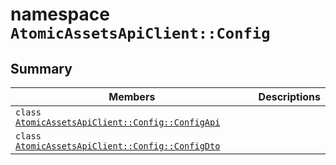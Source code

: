 # namespace `AtomicAssetsApiClient::Config` 

## Summary

 Members                        | Descriptions                                
--------------------------------|---------------------------------------------
`class `[`AtomicAssetsApiClient::Config::ConfigApi`](.github/workflows/documentation/md/AtomicAssetsApiClient--Config--ConfigApi.md#class_atomic_assets_api_client_1_1_config_1_1_config_api) | 
`class `[`AtomicAssetsApiClient::Config::ConfigDto`](.github/workflows/documentation/md/AtomicAssetsApiClient--Config--ConfigDto.md#class_atomic_assets_api_client_1_1_config_1_1_config_dto) | 

